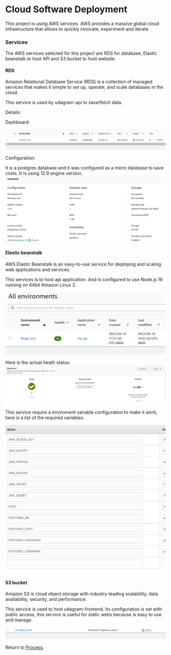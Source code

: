 # Cloud Software Deployment

This project is using AWS services. AWS provides a massive global cloud infrastructure that allows to quickly innovate, experiment and iterate.

### Services

The AWS services selected for this project are RDS for database, Elastic beanstalk to host API and S3 bucket to host website.

#### RDS

Amazon Relational Database Service (RDS) is a collection of managed services that makes it simple to set up, operate, and scale databases in the cloud.

This service is used by udagram-api to save/fetch data.

Details:

Dashboard:

![database-api](./images/db-dashboard.PNG)

Configuration:

It is a postgres database and it was configured as a micro database to save costs. It is using 12.9 engine version.
![Configuration](./images/db-config.PNG)


#### Elastic beanstalk
AWS Elastic Beanstalk is an easy-to-use service for deploying and scaling web applications and services.

This services is to host api application. And is configured to use Node.js 16 running on 64bit Amazon Linux 2.

![Dashboard](./images/eb-dashboard.PNG)

Here is the actual heath status:
![Current health](./images/db-status.PNG)

This service require a enviroment variable configuration to make it work, here is a list of the required variables:
![Enviroment Variables](./images/eb-env.PNG)


#### S3 bucket
Amazon S3 is cloud object storage with industry-leading scalability, data availability, security, and performance.

This service is used to host udagram-frontend. Its configuration is set with public access, this service is useful for static webs because is easy to use and manage.

![Bucket dashboard](./images/s3-dashboard.PNG)

Return to [Process](Process.md).